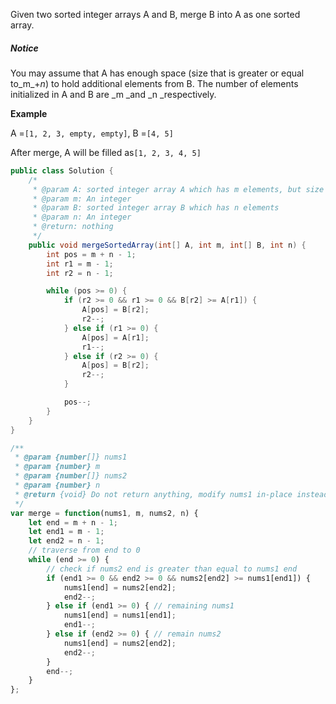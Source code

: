 Given two sorted integer arrays A and B, merge B into A as one sorted array.

##### Notice

You may assume that A has enough space \(size that is greater or equal to_m_+_n_\) to hold additional elements from B. The number of elements initialized in A and B are \_m \_and \_n \_respectively.

**Example**

A =`[1, 2, 3, empty, empty]`, B =`[4, 5]`

After merge, A will be filled as`[1, 2, 3, 4, 5]`

```java
public class Solution {
    /*
     * @param A: sorted integer array A which has m elements, but size of A is m+n
     * @param m: An integer
     * @param B: sorted integer array B which has n elements
     * @param n: An integer
     * @return: nothing
     */
    public void mergeSortedArray(int[] A, int m, int[] B, int n) {
        int pos = m + n - 1;
        int r1 = m - 1;
        int r2 = n - 1;

        while (pos >= 0) {
            if (r2 >= 0 && r1 >= 0 && B[r2] >= A[r1]) {
                A[pos] = B[r2];
                r2--; 
            } else if (r1 >= 0) {
                A[pos] = A[r1];
                r1--;
            } else if (r2 >= 0) {
                A[pos] = B[r2];
                r2--;
            }

            pos--;
        }
    }
}
```

```js
/**
 * @param {number[]} nums1
 * @param {number} m
 * @param {number[]} nums2
 * @param {number} n
 * @return {void} Do not return anything, modify nums1 in-place instead.
 */
var merge = function(nums1, m, nums2, n) {
    let end = m + n - 1;
    let end1 = m - 1;
    let end2 = n - 1;
    // traverse from end to 0
    while (end >= 0) {
        // check if nums2 end is greater than equal to nums1 end
        if (end1 >= 0 && end2 >= 0 && nums2[end2] >= nums1[end1]) {
            nums1[end] = nums2[end2];
            end2--;
        } else if (end1 >= 0) { // remaining nums1
            nums1[end] = nums1[end1];
            end1--;
        } else if (end2 >= 0) { // remain nums2
            nums1[end] = nums2[end2];
            end2--;
        }
        end--;
    }
};
```



